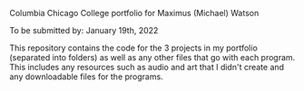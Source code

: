 Columbia Chicago College portfolio for Maximus (Michael) Watson 

To be submitted by: January 19th, 2022

This repository contains the code for the 3 projects in my portfolio (separated into folders) as well as any other files that go with each program.
This includes any resources such as audio and art that I didn't create and any downloadable files for the programs.
